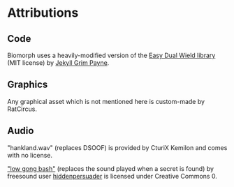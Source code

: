 # Attributions

## Code

Biomorph uses a heavily-modified version of the [Easy Dual Wield library](https://github.com/jekyllgrim/Easy-Dual-Wield) (MIT license) by [Jekyll Grim Payne](https://github.com/jekyllgrim).

## Graphics

Any graphical asset which is not mentioned here is custom-made by RatCircus.

## Audio

"hankland.wav" (replaces DSOOF) is provided by CturiX Kemilon and comes with no license.

["low gong bash"](https://freesound.org/people/hiddenpersuader/sounds/155460/) (replaces the sound played when a secret is found) by freesound user [hiddenpersuader](https://freesound.org/people/hiddenpersuader/) is licensed under Creative Commons 0.
